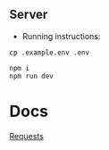 ## Server

- Running instructions:

```
cp .example.env .env
```

```
npm i
npm run dev
```

# Docs

[Requests](.http)
